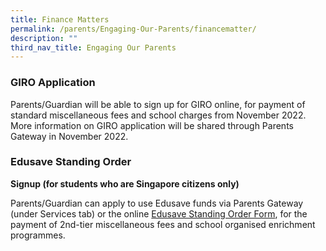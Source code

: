 ```yaml
---
title: Finance Matters
permalink: /parents/Engaging-Our-Parents/financematter/
description: ""
third_nav_title: Engaging Our Parents
---
```

### GIRO Application

Parents/Guardian will be able to sign up for GIRO online, for payment of standard miscellaneous fees and school charges from November 2022. More information on GIRO application will be shared through Parents Gateway in November 2022.

### Edusave Standing Order 
**Signup (for students who are Singapore citizens only)**

Parents/Guardian can apply to use Edusave funds via Parents Gateway (under Services tab) or the online [Edusave Standing Order Form](https://form.gov.sg/#!/5be24a1bb3f842000fdc4e59), for the payment of 2nd\-tier miscellaneous fees and school organised enrichment programmes.  